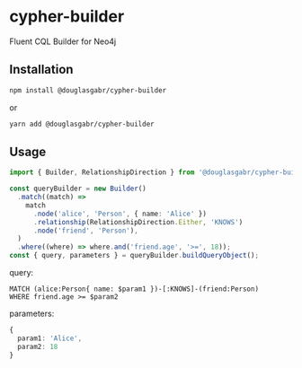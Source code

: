 # cypher-builder

Fluent CQL Builder for Neo4j

## Installation

```bash
npm install @douglasgabr/cypher-builder
```

or

```bash
yarn add @douglasgabr/cypher-builder
```

## Usage

```typescript
import { Builder, RelationshipDirection } from '@douglasgabr/cypher-builder';

const queryBuilder = new Builder()
  .match((match) =>
    match
      .node('alice', 'Person', { name: 'Alice' })
      .relationship(RelationshipDirection.Either, 'KNOWS')
      .node('friend', 'Person'),
  )
  .where((where) => where.and('friend.age', '>=', 18));
const { query, parameters } = queryBuilder.buildQueryObject();
```

query:

```
MATCH (alice:Person{ name: $param1 })-[:KNOWS]-(friend:Person)
WHERE friend.age >= $param2
```

parameters:

```typescript
{
  param1: 'Alice',
  param2: 18
}
```
